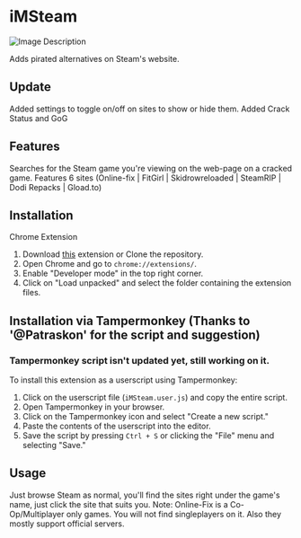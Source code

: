 # iMSteam

![Image Description](https://i.imgur.com/Xgdg11U.png)

Adds pirated alternatives on Steam's website. 

## Update
Added settings to toggle on/off on sites to show or hide them.
Added Crack Status and GoG

## Features
Searches for the Steam game you're viewing on the web-page on a cracked game. 
Features 6 sites (Online-fix | FitGirl | Skidrowreloaded | SteamRIP | Dodi Repacks | Gload.to)

## Installation
Chrome Extension
1. Download [this](https://github.com/iMAboud/iMSteam/raw/main/iMSteamV1.1.rar) extension or Clone the repository.
2. Open Chrome and go to `chrome://extensions/`.
3. Enable "Developer mode" in the top right corner.
4. Click on "Load unpacked" and select the folder containing the extension files.

## Installation via Tampermonkey (Thanks to '@Patraskon' for the script and suggestion)
### Tampermonkey script isn't updated yet, still working on it.

To install this extension as a userscript using Tampermonkey:

1. Click on the userscript file (`iMSteam.user.js`) and copy the entire script.
2. Open Tampermonkey in your browser.
3. Click on the Tampermonkey icon and select "Create a new script."
4. Paste the contents of the userscript into the editor.
5. Save the script by pressing `Ctrl + S` or clicking the "File" menu and selecting "Save."


## Usage

Just browse Steam as normal, you'll find the sites right under the game's name, just click the site that suits you. 
Note: Online-Fix is a Co-Op/Multiplayer only games. You will not find singleplayers on it. Also they mostly support official servers. 

